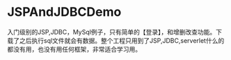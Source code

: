 # JSPAndJDBCDemo
入门级别的JSP,JDBC，MySql例子，只有简单的【登录】，和增删改查功能。下载了之后执行sql文件就会有数据。整个工程只用到了JSP,JDBC,serverlet什么的都没有用，也没有用任何框架，非常适合学习用。
